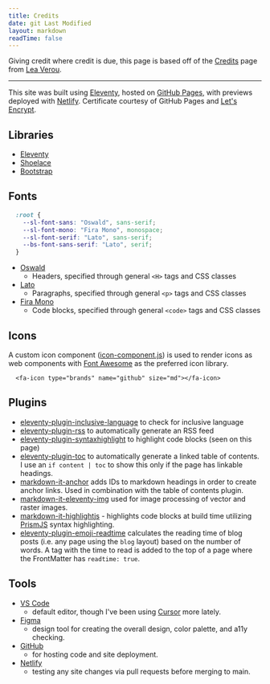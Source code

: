 ```yaml
---
title: Credits
date: git Last Modified
layout: markdown
readTime: false
---
```


Giving credit where credit is due, this page is based off of the [Credits](https://raw.githubusercontent.com/LeaVerou/lea.verou.me/refs/heads/main/credits/index.md) page from [Lea Verou](https://lea.verou.me/).

---

This site was built using [Eleventy](https://www.11ty.dev/), hosted on [GitHub Pages](https://pages.github.com/), with previews deployed with [Netlify](https://www.netlify.com/). Certificate courtesy of GitHub Pages and [Let's Encrypt](https://letsencrypt.org/).

## Libraries

- [Eleventy](https://www.11ty.dev/)
- [Shoelace](https://shoelace.style/)
- [Bootstrap](https://getbootstrap.com/)

## Fonts

```css
  :root {
    --sl-font-sans: "Oswald", sans-serif;
    --sl-font-mono: "Fira Mono", monospace;
    --sl-font-serif: "Lato", sans-serif;
    --bs-font-sans-serif: "Lato", serif;
  }
```

- [Oswald](https://fonts.google.com/specimen/Oswald)
  - Headers, specified through general `<H>` tags and CSS classes
- [Lato](https://fonts.google.com/specimen/Lato)
  - Paragraphs, specified through general `<p>` tags and CSS classes
- [Fira Mono](https://fonts.google.com/specimen/Fira+Mono)
  - Code blocks, specified through general `<code>` tags and CSS classes

## Icons

A custom icon component ([icon-component.js](https://github.com/AdamJ/adamjolicoeur.com/blob/main/src/js/icon-component.js)) is used to render icons as web components with [Font Awesome](https://fontawesome.com/) as the preferred icon library.

```
  <fa-icon type="brands" name="github" size="md"></fa-icon>
```

## Plugins

- [eleventy-plugin-inclusive-language](https://github.com/11ty/eleventy-plugin-inclusive-language) to check for inclusive language
- [eleventy-plugin-rss](https://github.com/11ty/eleventy-plugin-rss) to automatically generate an RSS feed
- [eleventy-plugin-syntaxhighlight](https://github.com/11ty/eleventy-plugin-syntaxhighlight) to highlight code blocks (seen on this page)
- [eleventy-plugin-toc](https://github.com/11ty/eleventy-plugin-toc) to automatically generate a linked table of contents. I use an `if content | toc` to show this only if the page has linkable headings.
- [markdown-it-anchor](https://github.com/valeriangalliat/markdown-it-anchor) adds IDs to markdown headings in order to create anchor links. Used in combination with the table of contents plugin.
- [markdown-it-eleventy-img](https://github.com/11ty/eleventy-img) used for image processing of vector and raster images.
- [markdown-it-highlightjs](https://github.com/11ty/eleventy-plugin-syntaxhighlight) - highlights code blocks at build time utilizing [PrismJS](https://prismjs.com/) syntax highlighting.
- [eleventy-plugin-emoji-readtime](https://github.com/11tyrocks/eleventy-plugin-emoji-readtime) calculates the reading time of blog posts (i.e. any page using the `blog` layout) based on the number of words. A tag with the time to read is added to the top of a page where the FrontMatter has `readtime: true`.

## Tools

- [VS Code](https://code.visualstudio.com/)
  - default editor, though I've been using [Cursor](https://www.cursor.com/) more lately.
- [Figma](https://www.figma.com/)
  - design tool for creating the overall design, color palette, and a11y checking.
- [GitHub](https://github.com/)
  - for hosting code and site deployment.
- [Netlify](https://www.netlify.com/)
  - testing any site changes via pull requests before merging to main.
